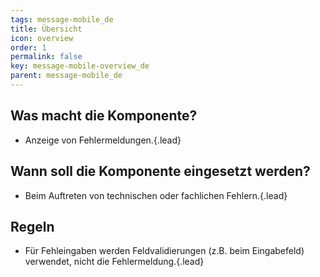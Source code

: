 ```yaml
---
tags: message-mobile_de
title: Übersicht
icon: overview
order: 1
permalink: false  
key: message-mobile-overview_de
parent: message-mobile_de
---
```


## Was macht die Komponente?
*   Anzeige von Fehlermeldungen.{.lead}

## Wann soll die Komponente eingesetzt werden?
*   Beim Auftreten von technischen oder fachlichen Fehlern.{.lead}

## Regeln
*   Für Fehleingaben werden Feldvalidierungen (z.B. beim <sbb-link variant="inline" type="button" href="/{{page.lang}}//design-system/mobile/components/text-input">Eingabefeld</sbb-link>) verwendet, nicht die Fehlermeldung.{.lead}